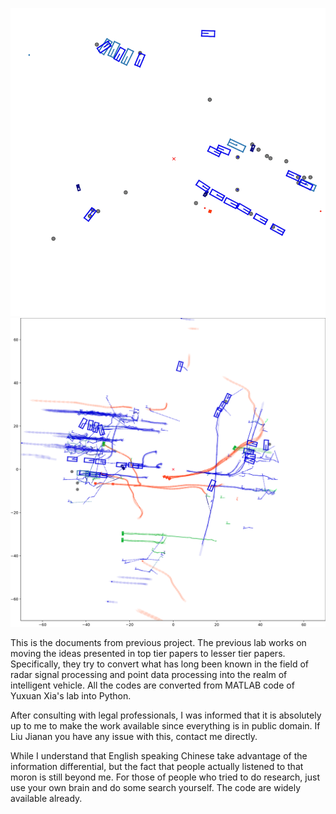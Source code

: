 ![result2](https://github.com/BaiLiping/Multi-Object-Tracking/blob/cd86b4ec3879b8596497308efc759dfebe2571eb/alternating_classification.gif)
![result](https://github.com/BaiLiping/Multi-Object-Tracking/blob/dd39e86efe79505188fe028c10b6deff9543d2ce/Untitled.png)


This is the documents from previous project. The previous lab works on moving the ideas presented in top tier papers to lesser tier papers. Specifically, they try to convert what has long been known in the field of radar signal processing and point data processing into the realm of intelligent vehicle. All the codes are converted from MATLAB code of Yuxuan Xia's lab into Python. 

After consulting with legal professionals, I was informed that it is absolutely up to me to make the work available since everything is in public domain. If Liu Jianan you have any issue with this, contact me directly. 

While I understand that English speaking Chinese take advantage of the information differential, but the fact that people actually listened to that moron is still beyond me. For those of people who tried to do research, just use your own brain and do some search yourself. The code are widely available already. 
